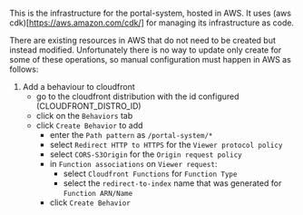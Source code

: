 This is the infrastructure for the portal-system, hosted in AWS. It uses (aws cdk)[https://aws.amazon.com/cdk/] for managing its infrastructure as code.

There are existing resources in AWS that do not need to be created but instead modified. Unfortunately there is no way to update only create for some of these operations, so manual configuration must happen in AWS as follows:

1. Add a behaviour to cloudfront
    - go to the cloudfront distribution with the id configured (CLOUDFRONT_DISTRO_ID)
    - click on the `Behaviors` tab
    - click `Create Behavior` to add 
        - enter the `Path pattern` as `/portal-system/*`
        - select `Redirect HTTP to HTTPS` for the `Viewer protocol policy`
        - select `CORS-S3Origin` for the `Origin request policy`
        - in `Function associations` on `Viewer request`:
            - select `Cloudfront Functions` for `Function Type`
            - select the `redirect-to-index` name that was generated for `Function ARN/Name` 
        - click `Create Behavior`

